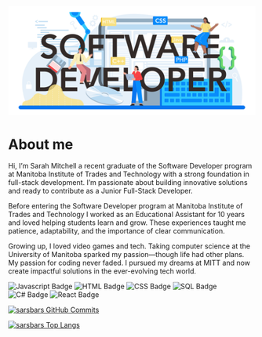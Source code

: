 ![My GitHub 1 Image](./software_text_1.jpg)

# About me

Hi, I’m Sarah Mitchell a recent graduate of the Software Developer program at Manitoba Institute of Trades and Technology with a strong foundation in full-stack development. I’m passionate about building innovative solutions and ready to contribute as a Junior Full-Stack Developer.

Before entering the Software Developer program at Manitoba Institute of Trades and Technology I worked as an Educational Assistant for 10 years and loved helping students learn and grow. These experiences taught me patience, adaptability, and the importance of clear communication.

Growing up, I loved video games and tech. Taking computer science at the University of Manitoba sparked my passion—though life had other plans. My passion for coding never faded. I pursued my dreams at MITT and now create impactful solutions in the ever-evolving tech world.


![Javascript Badge](https://img.shields.io/badge/Javascript-6bda6b)
![HTML Badge](https://img.shields.io/badge/HTML-42a87b)
![CSS Badge](https://img.shields.io/badge/CSS-f9e181)
![SQL Badge](https://img.shields.io/badge/SQL-f1bb17)
![C# Badge](https://img.shields.io/badge/C%23-30c6fd)
![React Badge](https://img.shields.io/badge/React-098cfb)

[![sarsbars GitHub Commits](https://github-readme-stats.vercel.app/api?username=sarsbars&show_icons=false&theme=radical&hide=stars,prs,issues,contribs)](https://github.com/sarsbars/github-readme-stats)

[![sarsbars Top Langs](https://github-readme-stats.vercel.app/api/top-langs/?username=sarsbars&layout=compact&theme=radical)](https://github.com/sarsbars/github-readme-stats)
